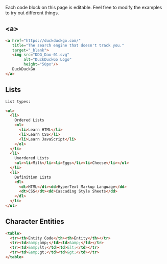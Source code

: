 Each code block on this page is editable. Feel free to modify the examples to try out different things.

## &lt;a&gt;

```html
<a href="https://duckduckgo.com/"
   title="The search engine that doesn't track you."
   target="_blank">
   <img src="DDG_Dax-01.svg"
        alt="DuckDuckGo Logo"
        height="50px"/>
   DuckDuckGo
</a>
```

## Lists

```html
List types:

<ul>
  <li>
    Ordered Lists
    <ol>
      <li>Learn HTML</li>
      <li>Learn CSS</li>
      <li>Learn JavaScript</li>
    </ol>
  </li>
  <li>
    Unordered Lists
    <ul><li>Milk</li><li>Eggs</li><li>Cheese</li></ul>
  </li>
  <li>
    Definition Lists
    <dl>
      <dt>HTML</dt><dd>HyperText Markup Language</dd>
      <dt>CSS</dt><dd>Cascading Style Sheets</dd>
    </dl>
  </li>
</ul>
```

## Character Entities

```html
<table>
  <tr><th>Entity Code</th><th>Entity</th></tr>
  <tr><td>&amp;amp;</td><td>&amp;</td></tr>
  <tr><td>&amp;lt;</td><td>&lt;</td></tr>
  <tr><td>&amp;gt;</td><td>&gt;</td></tr>
</table>
```

<style>
.renderedHtml {
  border: 1px dashed #777777;
  padding: 20px;
}
</style>

<script>
var elements = document.getElementsByClassName('language-html')
for(var i = 0; i < elements.length; i++) {
  var codeElement = elements[i]
  var preElement = codeElement.parentNode
  var container = preElement.parentNode

  codeElement.setAttribute('contentEditable', true)

  var renderedHtmlElement = document.createElement('div')
  renderedHtmlElement.className = 'renderedHtml'
  renderedHtmlElement.innerHTML = codeElement.textContent
  container.insertBefore(renderedHtmlElement, preElement.nextSibling)

  codeElement.onkeyup = handleKeyUpFactory(renderedHtmlElement, codeElement)
}

function handleKeyUpFactory(renderEl, codeEl) {
  return function() { renderEl.innerHTML = codeEl.textContent }
}
</script>
